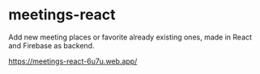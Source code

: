 # meetings-react
Add new meeting places or favorite already existing ones, made in React and Firebase as backend.

https://meetings-react-6u7u.web.app/
